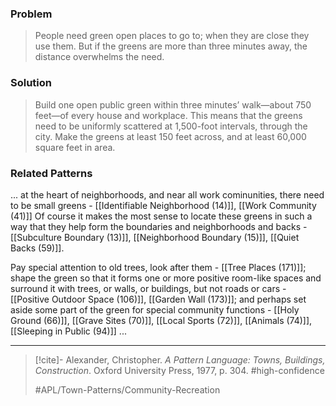 ### Problem
>People need green open places to go to; when they are close they use them. But if the greens are more than three minutes away, the distance overwhelms the need.

### Solution
>Build one open public green within three minutes’ walk—about 750 feet—of every house and workplace. This means that the greens need to be uniformly scattered at 1,500-foot intervals, through the city. Make the greens at least 150 feet across, and at least 60,000 square feet in area.

### Related Patterns
... at the heart of neighborhoods, and near all work cominunities, there need to be small greens - [[Identifiable Neighborhood (14)]], [[Work Community (41)]] Of course it makes the most sense to locate these greens in such a way that they help form the boundaries and neighborhoods and backs - [[Subculture Boundary (13)]], [[Neighborhood Boundary (15)]], [[Quiet Backs (59)]]. 

Pay special attention to old trees, look after them - [[Tree Places (171)]]; shape the green so that it forms one or more positive room-like spaces and surround it with trees, or walls, or buildings, but not roads or cars - [[Positive Outdoor Space (106)]], [[Garden Wall (173)]]; and perhaps set aside some part of the green for special community functions - [[Holy Ground (66)]], [[Grave Sites (70)]], [[Local Sports (72)]], [[Animals (74)]], [[Sleeping in Public (94)]] ...

---

> [!cite]- Alexander, Christopher. _A Pattern Language: Towns, Buildings, Construction_. Oxford University Press, 1977, p. 304.
> #high-confidence
>
> #APL/Town-Patterns/Community-Recreation
